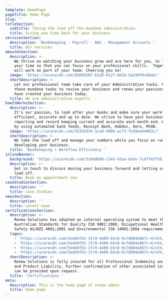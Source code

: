 ```yaml
---
template: HomePage
pageTitle: Home Page
slug: ''
titleSection:
  subtitle: Taking the load off the mundane administration.
  title: Giving you time back for your business
servicesSection:
  description: 'Bookkeeping - Payroll - BAS - Management Accounts '
  title: Our services
aboutUsSection:
  description: >-
    We thrive on watching your business grow and are here for you, to free up
    your time so that you can focus on your professional skills.  Together we
    will work as part of your team. Cheering you on!
  image: 'https://ucarecdn.com/d2656287-b128-412f-bb1b-5a24df0c60a6/'
  shortDescription: >-
    Let our professional team take care of your Administration tasks. Relinquish
    these mundane tasks to revive your business and renew your passions that
    have created your business today.
  title: We are administration experts
howItWorksSection:
  description: >-
    It's our passion, to look after your books and make sure your workflow is
    efficient, accurate and up to date. We strive to have your business
    reporting and record keeping current and accurate each month end. We do this
    by using automated bank feeds, Receipt Bank, Hubdoc, Xero, MYOB. 
  image: 'https://ucarecdn.com/553d1034-1ced-498d-ac73-fe39ee64083c/'
  shortDescription: >-
    We take the load off and manage your numbers while you focus on running and
    developing your business. 
  title: 'Bookkeeping + Workflow Efficiency '
inlineBanner:
  background: 'https://ucarecdn.com/5c0e8b60-c345-43ae-8a5e-7c6ffe5f5914/'
  description: >-
    Get in touch to discuss moving your business forward and letting us take the
    load off.
  title: Book an appointment now
caseStudiesSection:
  description: ''
  title: Case Studies
newsSection:
  description: ''
  title: Latest news
certificationsSection:
  description: >-
    Renew Solutions has adopted an internal operating system to meet the
    Australian Standards for Quality ISO 9001:2008, Occupational Health and
    Safety AS/NZS 4801;2001 and Environmental ISO 14001:2004 requirements.
  logos:
    - 'https://ucarecdn.com/5edd4fb3-1fc9-4409-b5c0-9c7db04e867c~4/nth/0/'
    - 'https://ucarecdn.com/5edd4fb3-1fc9-4409-b5c0-9c7db04e867c~4/nth/1/'
    - 'https://ucarecdn.com/5edd4fb3-1fc9-4409-b5c0-9c7db04e867c~4/nth/2/'
    - 'https://ucarecdn.com/5edd4fb3-1fc9-4409-b5c0-9c7db04e867c~4/nth/3/'
  shortDescription: >-
    Renew Solutions is fully insured for all Professional Indemnity and Public
    and Product Liability. Further confirmation of other associated insurances
    can be provided upon request.
  title: 'Certifications '
meta:
  description: This is the home page of renew admin
  title: Home page
---
```


